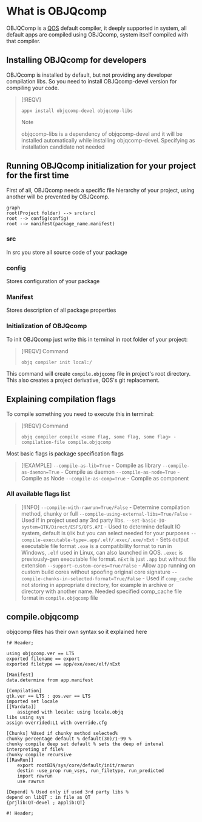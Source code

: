 # What is OBJQcomp
OBJQComp is a [QOS](QOS⚛️.md) default compiler, it deeply supported in system, all default apps are compiled using OBJQcomp, system itself compiled with that compiler.

## Installing OBJQcomp for developers
OBJQcomp is installed by default, but not providing any developer compilation libs. So you need to install OBJQcomp-devel version for compiling your code.
>[!REQV]
>```shell
>appx install objqcomp-devel objqcomp-libs
>```
>>[!NOTE]
>>objqcomp-libs is a dependency of objqcomp-devel and it will be installed automatically while installing objqcomp-devel. Specifying as installation candidate not needed
>
## Running OBJQcomp initialization for your project for the first time
First of all, OBJQcomp needs a specific file hierarchy of your project, using another will be prevented by OBJQcomp.
```mermaid
graph
root(Project folder) --> src(src)
root --> config(config)
root --> manifest(package_name.manifest)
```

### src
In src you store all source code of your package

### config
Stores configuration of your package

### Manifest
Stores description of all package properties 

### Initialization of OBJQcomp
To init OBJQcomp just write this in terminal in root folder of your project:
>[!REQV] Command
>```shell
>objq compiler init local:/
>```
This command will create `compile.objqcomp` file in project's root directory. This also creates a project derivative, QOS's git replacement.

## Explaining compilation flags
To compile something you need to execute this in terminal:
>[!REQV] Command
>```shell
>objq compiler compile <some flag, some flag, some flag> -compilation-file compile.objqcomp
>```

Most basic flags is package specification flags
>[!EXAMPLE]
>`--compile-as-lib=True` - Compile as library
>`--compile-as-daemon=True` - Compile as daemon
>`--compile-as-node=True` - Compile as Node
>`--compile-as-comp=True` - Compile as component

### All available flags list
>[!INFO]
>`--compile-with-rawrun=True/False` - Determine compilation method, chunky or full
>`--compile-using-external-libs=True/False` - Used if in project used any 3rd party libs.
>`--set-basic-IO-system=QTK/Direct/ESFS/QFS.API` - Used to determine default IO system, default is `QTK` but you can select needed for your purposes
>`--compile-executable-type=.app/.elf/.exec/.exe/nExt` - Sets output executable file format `.exe` is a compatibility format to run in Windows, `.elf` used in Linux, can also launched in QOS. `.exec` is previously-gen  executable file format. `nExt` is just `.app` but without file extension
>`--support-custom-cores=True/False` - Allow app running on custom build cores without spoofing original core signature 
>`--compile-chunks-in-selected-format=True/False` - Used if `comp_cache` not storing in appropriate directory, for example in archive or directory with another name. Needed specified comp_cache file format in `compile.objqcomp` file

## compile.objqcomp
objqcomp files has their own syntax so it explained here
```objqcomp
!# Header;

using objqcomp.ver == LTS
exported filename == export
exported filetype == app/exe/exec/elf/nExt

[Manifest]
data.determine from app.manifest

[Compilation]
qtk.ver == LTS : qos.ver == LTS
imported set locale
[[Vardata]]
	assigned with locale: using locale.objq
libs using sys
assign overrided:L1 with override.cfg

[Chunks] %Used if chunky method selected%
chunky percentage default % default(30)/1-99 %
chunky compile deep set default % sets the deep of intenal interpreting of file%
chunky compile recursive
[[RawRun]]
	export rootBIN/sys/core/default/init/rawrun
	destin -use_prop run_vsys, run_filetype, run_predicted
	import rawrun
	use rawrun

[Depend] % Used only if used 3rd party libs %
depend on libQT : in file as QT
{prjlib:QT-devel ; applib:QT}

#! Header;
```